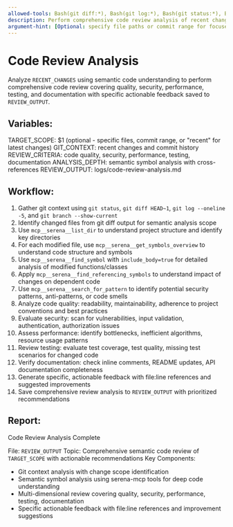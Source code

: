 ```yaml
---
allowed-tools: Bash(git diff:*), Bash(git log:*), Bash(git status:*), Bash(git branch:*), mcp__serena__get_symbols_overview, mcp__serena__find_symbol, mcp__serena__find_referencing_symbols, mcp__serena__search_for_pattern, mcp__serena__list_dir
description: Perform comprehensive code review analysis of recent changes with semantic code understanding
argument-hint: [Optional: specify file paths or commit range for focused review]
---
```


# Code Review Analysis

Analyze `RECENT_CHANGES` using semantic code understanding to perform comprehensive code review covering quality, security, performance, testing, and documentation with specific actionable feedback saved to `REVIEW_OUTPUT`.

## Variables:
TARGET_SCOPE: $1 (optional - specific files, commit range, or "recent" for latest changes)
GIT_CONTEXT: recent changes and commit history
REVIEW_CRITERIA: code quality, security, performance, testing, documentation
ANALYSIS_DEPTH: semantic symbol analysis with cross-references
REVIEW_OUTPUT: logs/code-review-analysis.md

## Workflow:

1. Gather git context using `git status`, `git diff HEAD~1`, `git log --oneline -5`, and `git branch --show-current`
2. Identify changed files from git diff output for semantic analysis scope
3. Use `mcp__serena__list_dir` to understand project structure and identify key directories
4. For each modified file, use `mcp__serena__get_symbols_overview` to understand code structure and symbols
5. Use `mcp__serena__find_symbol` with `include_body=true` for detailed analysis of modified functions/classes
6. Apply `mcp__serena__find_referencing_symbols` to understand impact of changes on dependent code
7. Use `mcp__serena__search_for_pattern` to identify potential security patterns, anti-patterns, or code smells
8. Analyze code quality: readability, maintainability, adherence to project conventions and best practices
9. Evaluate security: scan for vulnerabilities, input validation, authentication, authorization issues
10. Assess performance: identify bottlenecks, inefficient algorithms, resource usage patterns
11. Review testing: evaluate test coverage, test quality, missing test scenarios for changed code
12. Verify documentation: check inline comments, README updates, API documentation completeness
13. Generate specific, actionable feedback with file:line references and suggested improvements
14. Save comprehensive review analysis to `REVIEW_OUTPUT` with prioritized recommendations

## Report:

Code Review Analysis Complete

File: `REVIEW_OUTPUT`
Topic: Comprehensive semantic code review of `TARGET_SCOPE` with actionable recommendations
Key Components:
- Git context analysis with change scope identification
- Semantic symbol analysis using serena-mcp tools for deep code understanding
- Multi-dimensional review covering quality, security, performance, testing, documentation
- Specific actionable feedback with file:line references and improvement suggestions